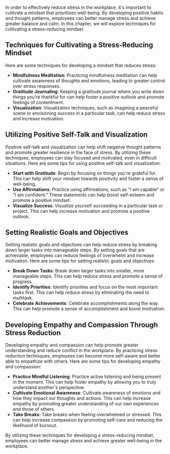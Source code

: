 
In order to effectively reduce stress in the workplace, it's important to cultivate a mindset that prioritizes well-being. By developing positive habits and thought patterns, employees can better manage stress and achieve greater balance and calm. In this chapter, we will explore techniques for cultivating a stress-reducing mindset.

Techniques for Cultivating a Stress-Reducing Mindset
----------------------------------------------------

Here are some techniques for developing a mindset that reduces stress:

* **Mindfulness Meditation**: Practicing mindfulness meditation can help cultivate awareness of thoughts and emotions, leading to greater control over stress responses.
* **Gratitude Journaling**: Keeping a gratitude journal where you write down things you're thankful for can help foster a positive outlook and promote feelings of contentment.
* **Visualization**: Visualization techniques, such as imagining a peaceful scene or envisioning success in a particular task, can help reduce stress and increase motivation.

Utilizing Positive Self-Talk and Visualization
----------------------------------------------

Positive self-talk and visualization can help shift negative thought patterns and promote greater resilience in the face of stress. By utilizing these techniques, employees can stay focused and motivated, even in difficult situations. Here are some tips for using positive self-talk and visualization:

* **Start with Gratitude**: Begin by focusing on things you're grateful for. This can help shift your mindset towards positivity and foster a sense of well-being.
* **Use Affirmations**: Practice using affirmations, such as "I am capable" or "I am confident." These statements can help boost self-esteem and promote a positive mindset.
* **Visualize Success**: Visualize yourself succeeding in a particular task or project. This can help increase motivation and promote a positive outlook.

Setting Realistic Goals and Objectives
--------------------------------------

Setting realistic goals and objectives can help reduce stress by breaking down larger tasks into manageable steps. By setting goals that are achievable, employees can reduce feelings of overwhelm and increase motivation. Here are some tips for setting realistic goals and objectives:

* **Break Down Tasks**: Break down larger tasks into smaller, more manageable steps. This can help reduce stress and promote a sense of progress.
* **Identify Priorities**: Identify priorities and focus on the most important tasks first. This can help reduce stress by eliminating the need to multitask.
* **Celebrate Achievements**: Celebrate accomplishments along the way. This can help promote a sense of accomplishment and boost motivation.

Developing Empathy and Compassion Through Stress Reduction
----------------------------------------------------------

Developing empathy and compassion can help promote greater understanding and reduce conflict in the workplace. By practicing stress reduction techniques, employees can become more self-aware and better able to empathize with others. Here are some tips for developing empathy and compassion:

* **Practice Mindful Listening**: Practice active listening and being present in the moment. This can help foster empathy by allowing you to truly understand another's perspective.
* **Cultivate Emotional Awareness**: Cultivate awareness of emotions and how they impact our thoughts and actions. This can help increase empathy by promoting greater understanding of our own experiences and those of others.
* **Take Breaks**: Take breaks when feeling overwhelmed or stressed. This can help increase compassion by promoting self-care and reducing the likelihood of burnout.

By utilizing these techniques for developing a stress-reducing mindset, employees can better manage stress and achieve greater well-being in the workplace.
